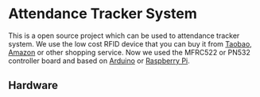 # Attendance Tracker System

This is a open source project which can be used to attendance tracker system. We use the low cost RFID device that you can buy it from [Taobao](https://world.taobao.com/), [Amazon](https://www.amazon.com/) or other shopping service. Now we used the MFRC522 or PN532 controller board and based on [Arduino](https://www.arduino.cc/) or [Raspberry Pi](https://www.raspberrypi.org/).



## Hardware

